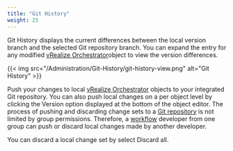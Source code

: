 ```yaml
---
title: "Git History"
weight: 25
---
```


Git History displays the current differences between the local version branch and the selected Git repository branch. You can expand the entry for any modified [vRealize Orchestrator](https://www.vmware.com/products/vrealize-orchestrator.html)object to view the version differences.

{{< img src="/Administration/Git-History/git-history-view.png" alt="Git History" >}}

Push your changes to local [vRealize Orchestrator](https://www.vmware.com/products/vrealize-orchestrator.html) objects to your integrated Git repository. 
You can also push local changes on a per object level by clicking the Version option displayed at the bottom of the object editor.
The process of pushing and discarding change sets to a [Git repository](/Administration/Git-Repositories/) is not limited by group permissions. Therefore, a [workflow](/Library/Worflows/) developer from one group can push or discard local changes made by another developer.

You can discard a local change set by select Discard all.
